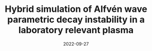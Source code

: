 ---
title: "Hybrid simulation of Alfvén wave parametric decay instability in a laboratory relevant plasma"
collection: publications
permalink: /publication/2022-PoP
# excerpt: 'This works addresses the excitation conditions for Alfvén wave parametric decay in low-beta plasmas with relevance to laboratory demonstration'
date: 2022-09-27
venue: 'Phys. Plasmas'
paperurl: 'https://drive.google.com/file/d/1EDQDIltcl_J9Bi9O-GX2TRWeVLZQo2Vl/view?usp=drive_link'
citation: 'Feiyu Li, Xiangrong Fu, Seth Dorfman 2022 Phys. Plasmas 29 092108'
---
